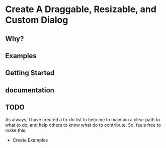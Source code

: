 # Create A Draggable, Resizable, and Custom Dialog

## Why?

## Examples

## Getting Started

## documentation

## TODO 

As always, I have created a to-do list to help me to maintain a clear path to what to do, and help others to know what do to contribute. So, feels free to make this.

 - Create Examples

